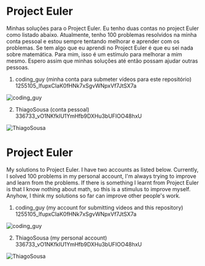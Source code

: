 # Project Euler
Minhas soluções para o Project Euler. Eu tenho duas contas no project Euler como listado abaixo. Atualmente, tenho 100 problemas resolvidos na minha conta pessoal e estou sempre tentando melhorar e aprender com os problemas. Se tem algo que eu aprendi no Project Euler é que eu sei nada sobre matemática. Para mim, isso é um estímulo para melhorar a mim mesmo. Espero assim que minhas soluções até então possam ajudar outras pessoas.

1. coding_guy (minha conta para submeter vídeos para este repositório) 1255105_lfupxCIaK0fHNk7xSgvWNpxVf7JtSX7a

![coding_guy](https://projecteuler.net/profile/coding_guy.png)

2. ThiagoSousa (conta pessoal) 336733_vO1NKfkIU1YmHfb9DXHu3bUFIOO48hxU

![ThiagoSousa](https://projecteuler.net/profile/ThiagoSousa.png)

# Project Euler
My solutions to Project Euler. I have two accounts as listed below. Currently, I solved 100 problems in my personal account, I'm always trying to improve and learn from the problems. If there is something I learnt from Project Euler is that I know nothing about math, so this is a stimulus to improve myself. Anyhow, I think my solutions so far can improve other people's work.

1. coding_guy (my account for submitting videos and this repository) 1255105_lfupxCIaK0fHNk7xSgvWNpxVf7JtSX7a

![coding_guy](https://projecteuler.net/profile/coding_guy.png)

2. ThiagoSousa (my personal account) 336733_vO1NKfkIU1YmHfb9DXHu3bUFIOO48hxU

![ThiagoSousa](https://projecteuler.net/profile/ThiagoSousa.png)
